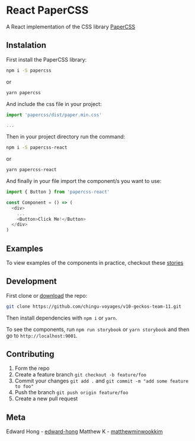 # React PaperCSS

A React implementation of the CSS library [PaperCSS](https://www.getpapercss.com/)

## Instalation

First install the PaperCSS library:

```bash
npm i -S papercss
```

or

```bash
yarn papercss
```

And include the css file in your project:

```js
import 'papercss/dist/paper.min.css'

...
```

Then in your project directory run the command:

```bash
npm i -S papercss-react
```

or

```bash
yarn papercss-react
```

And finally in your file import the component/s you want to use:

```js
import { Button } from 'papercss-react'

const Component = () => (
  <div>
    ...
    <Button>Click Me!</Button>
  </div>
)
```

## Examples

To view examples of the components in practice, checkout these [stories](https://chingu-voyages.github.io/v10-geckos-team-11/?path=/story/alert-dismissable--default)

## Development

First clone or [download](https://github.com/chingu-voyages/v10-geckos-team-11/archive/development.zip) the repo:

```bash
git clone https://github.com/chingu-voyages/v10-geckos-team-11.git
```

Then install dependencies with `npm i` or `yarn`.

To see the components, run `npm run storybook` or `yarn storybook` and then go to `http://localhost:9001`.

## Contributing

1. Form the repo
2. Create a feature branch `git checkout -b feature/foo`
3. Commit your changes `git add .` and `git commit -m "add some feature to foo"`
4. Push the branch `git push origin feature/foo`
5. Create a new pull request

## Meta

Edward Hong - [edward-hong](https://github.com/edward-hong)
Matthew K - [matthewminwookkim](https://github.com/matthewminwookkim)

